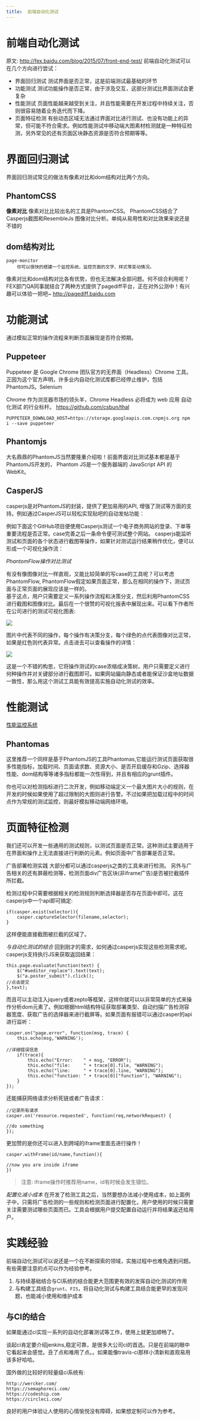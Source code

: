 ```yaml
---
title:	前端自动化测试
---
```

# 前端自动化测试
原文: http://fex.baidu.com/blog/2015/07/front-end-test/
前端自动化测试可以在几个方向进行尝试：

- 界面回归测试 测试界面是否正常，这是前端测试最基础的环节
- 功能测试 测试功能操作是否正常，由于涉及交互，这部分测试比界面测试会更复杂
- 性能测试 页面性能越来越受到关注，并且性能需要在开发过程中持续关注，否则很容易随着业务迭代而下降。
- 页面特征检测 有些动态区域无法通过界面对比进行测试、也没有功能上的异常，但可能不符合需求。例如性能测试中移动端大图素材检测就是一种特征检测，另外常见的还有页面区块静态资源是否符合预期等等。


# 界面回归测试
界面回归测试常见的做法有像素对比和dom结构对比两个方向。

## PhantomCSS
**像素对比**
		像素对比比较出名的工具是PhantomCSS。 PhantomCSS结合了 Casperjs截图和ResembleJs 图像对比分析。单纯从易用性和对比效果来说还是不错的

## dom结构对比
	page-monitor
		你可以很快的搭建一个监控系统，监控页面的文字、样式等变动情况。

像素对比和dom结构对比各有优势，但也无法解决全部问题。何不综合利用呢？FEX部门QA同事就结合了两种方式提供了pagediff平台，正在对外公测中！有兴趣可以体验一把吧~ http://pagediff.baidu.com

# 功能测试 
通过模拟正常的操作流程来判断页面展现是否符合预期。

## Puppeteer
Puppeteer 是 Google Chrome 团队官方的无界面（Headless）Chrome 工具。正因为这个官方声明，许多业内自动化测试库都已经停止维护，包括 PhantomJS。Selenium 

Chrome 作为浏览器市场的领头羊，Chrome Headless 必将成为 web 应用 自动化测试 的行业标杆。 https://github.com/csbun/thal

    PUPPETEER_DOWNLOAD_HOST=https://storage.googleapis.com.cnpmjs.org npm i --save puppeteer

## Phantomjs
大名鼎鼎的PhantomJS当然要隆重介绍啦！前面界面对比测试基本都是基于PhantomJS开发的， Phantom JS是一个服务器端的 JavaScript API 的 WebKit。

## CasperJS
casperjs是对PhantomJS的封装，提供了更加易用的API, 增强了测试等方面的支持。例如通过CasperJS可以轻松实现贴吧的自动发帖功能：

例如下面这个GitHub项目便使用Casperjs测试一个电子商务网站的登录、下单等重要流程是否正常。case完善之后一条命令便可测试整个网站。
casperjs能监听测试和页面的各个状态进行截图等操作，如果针对测试运行结果稍作优化，便可以形成一个可视化操作流：

*PhantomFlow操作对比测试*

有没有像图像对比一样直观，又能比较简单的写case的工具呢？可以考虑PhantomFlow, PhantomFlow假定如果页面正常，那么在相同的操作下，测试页面与正常页面的展现应该是一样的。 	
基于这点，用户只需要定义一系列操作流程和决策分支，然后利用PhantomCSS进行截图和图像对比。最后在一个很赞的可视化报表中展现出来。可以看下作者所在公司进行的测试可视化图表:

![](/img/ria-test-phantomflow.png)

图片中代表不同的操作，每个操作有决策分支，每个绿色的点代表图像对比正常，如果是红色则代表异常。点击进去可以查看操作的详情：

![](/img/ria-test-phantomflow.1.png)

这是一个不错的构思，它将操作测试的case浓缩成决策树，用户只需要定义进行何种操作并对关键部分进行截图即可。如果网站偏向静态或者能保证沙盒地址数据一致性，那么用这个测试工具能有效提高实施自动化测试的效率。

# 性能测试
[性能监控系统](http://fex.baidu.com/blog/2014/05/build-performance-monitor-in-7-days/)

## Phantomas
这里推荐一个同样是基于PhantomJS的工具Phantomas,它能运行测试页面获取很多性能指标，加载时间、页面请求数、资源大小、是否开启缓存和Gzip、选择器性能、dom结构等等诸多指标都能一次性得到，并且有相应的grunt插件。

你也可以对检测指标进行二次开发，例如移动端定义一个最大图片大小的规则，在开发的时候如果使用了超过限制的大图则进行告警。不过如果把加载过程中的时间点作为常规的测试监控，则最好模拟移动端网络环境。

# 页面特征检测
我们还可以开发一些通用的测试规则，以测试页面是否正常。这种测试主要适用于在界面和操作上无法直接进行判断的元素。例如页面中广告部署是否正常。

广告部署检测实践
大部分都可以通过casperjs之类的工具来进行检测。 另外与广告相关的还有屏蔽检测等，检测页面div广告区块(非iframe广告)是否被拦截插件所拦截。

检测过程中只需要根据相关的检测规则判断选择器是否存在页面中即可。这在casperjs中一个api即可搞定:

	if(casper.exist(selector)){
		casper.captureSelector(filename,selector);
	}

这样便能直接截图被拦截的区域了。

*与自动化测试的结合*
回到刚才的需求，如何通过casperjs实现这些检测需求呢。casperjs支持执行JS来获取返回结果：

	this.page.evaluate(function(text) {
		$("#ueditor_replace").text(text);
		$("a.poster_submit").click();
	//点击提交
	},text);

而且可以主动注入jquery或者zepto等框架，这样你就可以以非常简单的方式来操作分析dom元素了。例如根据html结构特征获取部署类型、自动扫描广告检测容器宽度、获取广告的选择器来进行截屏等。如果页面有报错可以通过casper的api进行监听：

	casper.on("page.error", function(msg, trace) {
		this.echo(msg,'WARNING');
		
	//详细错误信息
		if(trace){
			this.echo("Error:    " + msg, "ERROR");
			this.echo("file:     " + trace[0].file, "WARNING");
			this.echo("line:     " + trace[0].line, "WARNING");
			this.echo("function: " + trace[0]["function"], "WARNING");
		}
	});

还能捕获网络请求分析死链或者广告请求：

	//记录所有请求
	casper.on('resource.requested', function(req,networkRequest) {
		
	//do something
	});

更加赞的是你还可以进入到跨域的iframe里面去进行操作！

	casper.withFrame(id/name,function(){
		
	//now you are inside iframe
	})

> 注意: iframe操作时推荐用name，id有时候会发生错位。

*配置化减小成本*
在开发了检测工具之后，当然要想办法减小使用成本，如上面例子中，只需将广告检测的一些规则和检测页面进行配置化，用户使用的时候只需要关注需要测试哪些页面而已。工具会根据用户提交配置自动运行并将结果返还给用户。

# 实践经验
前端自动化测试可以说还是一个在不断探索的领域，实施过程中也难免遇到问题。有些需要注意的点可以作为经验参考。

1. 与持续基础结合与CI系统的结合能更大范围更有效的发挥自动化测试的作用
1. 与构建工具结合`grunt`、`FIS`，将自动化测试与构建工具结合能更早的发现问题，也能减小使用和维护成本

## 与CI的结合
如果能通过ci实现一系列的自动化部署测试等工作，使用上就更加顺畅了。

谈起ci肯定要介绍jenkins,稳定可靠，是很多大公司ci的首选。只是在前端的眼中它看起来会感觉。丑了点和难用了点。。如果能像travis-ci那样小清新和直观易用该多好哈哈。

国外做的比较好的轻量级ci系统有:

	http://wercker.com/
	https://semaphoreci.com/
	https://codeship.com
	https://circleci.com/

良好的用户体验让人使用的心情愉悦没有障碍，如果想定制可以作为参考。
